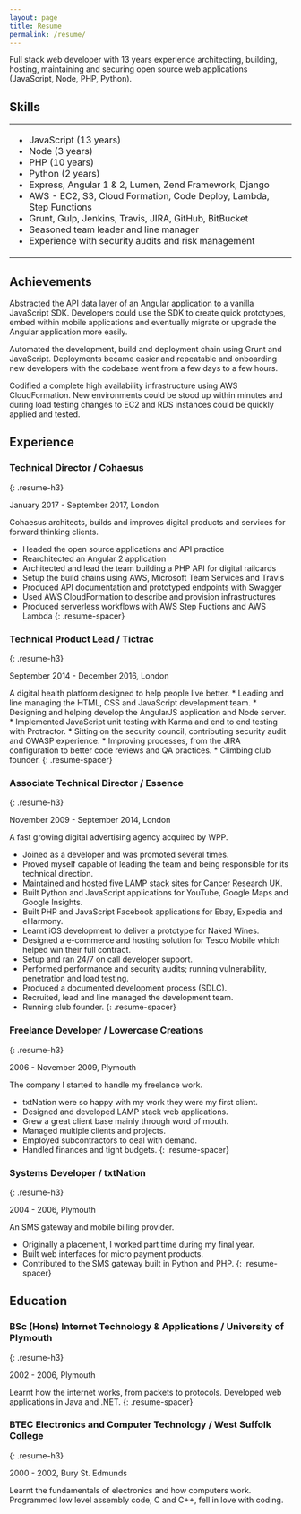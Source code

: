 ```yaml
---
layout: page
title: Resume
permalink: /resume/
---
```


Full stack web developer with 13 years experience architecting, building, hosting, maintaining and securing open source web applications (JavaScript, Node, PHP, Python).

## Skills

<table class="resume-skills">
<tr>
  <td>
    <ul>
      <li>JavaScript (13 years)</li>
      <li>Node (3 years)</li>
      <li>PHP (10 years)</li>
      <li>Python (2 years)</li>
      <li>Express, Angular 1 & 2, Lumen, Zend Framework, Django</li>
      <li>AWS - EC2, S3, Cloud Formation, Code Deploy, Lambda, Step Functions</li>
      <li>Grunt, Gulp, Jenkins, Travis, JIRA, GitHub, BitBucket</li>
      <li>Seasoned team leader and line manager</li>
      <li>Experience with security audits and risk management</li>
    </ul>
  </td>
</tr>
</table>

## Achievements

Abstracted the API data layer of an Angular application to a vanilla JavaScript SDK. Developers could use the SDK to create quick prototypes, embed within mobile applications and eventually migrate or upgrade the Angular application more easily.

Automated the development, build and deployment chain using Grunt and JavaScript. Deployments became easier and repeatable and onboarding new developers with the codebase went from a few days to a few hours.

Codified a complete high availability infrastructure using AWS CloudFormation. New environments could be stood up within minutes and during load testing changes to EC2 and RDS instances could be quickly applied and tested.

##  Experience

### Technical Director / Cohaesus
{: .resume-h3}
<p class="post-meta">January 2017 - September 2017, London</p>

Cohaesus architects, builds and improves digital products and services for forward thinking clients.

* Headed the open source applications and API practice
* Rearchitected an Angular 2 application
* Architected and lead the team building a PHP API for digital railcards
* Setup the build chains using AWS, Microsoft Team Services and Travis
* Produced API documentation and prototyped endpoints with Swagger
* Used AWS CloudFormation to describe and provision infrastructures
* Produced serverless workflows with AWS Step Fuctions and AWS Lambda
{: .resume-spacer}

### Technical Product Lead / Tictrac
{: .resume-h3}
<p class="post-meta">September 2014 - December 2016, London</p>
A digital health platform designed to help people live better.
* Leading and line managing the HTML, CSS and JavaScript development team.
* Designing and helping develop the AngularJS application and Node server.
* Implemented JavaScript unit testing with Karma and end to end testing with Protractor.
* Sitting on the security council, contributing security audit and OWASP experience.
* Improving processes, from the JIRA configuration to better code reviews and QA practices.
* Climbing club founder.
{: .resume-spacer}

### Associate Technical Director / Essence
{: .resume-h3}
<p class="post-meta">November 2009 - September 2014, London</p>

A fast growing digital advertising agency acquired by WPP.

* Joined as a developer and was promoted several times.
* Proved myself capable of leading the team and being responsible for its technical direction.
* Maintained and hosted five LAMP stack sites for Cancer Research UK.
* Built Python and JavaScript applications for YouTube, Google Maps and Google Insights.
* Built PHP and JavaScript Facebook applications for Ebay, Expedia and eHarmony.
* Learnt iOS development to deliver a prototype for Naked Wines.
* Designed a e-commerce and hosting solution for Tesco Mobile which helped win their full contract.
* Setup and ran 24/7 on call developer support.
* Performed performance and security audits; running vulnerability, penetration and load testing.
* Produced a documented development process (SDLC).
* Recruited, lead and line managed the development team.
* Running club founder.
{: .resume-spacer}

### Freelance Developer / Lowercase Creations
{: .resume-h3}
<p class="post-meta">2006 - November 2009, Plymouth</p>

The company I started to handle my freelance work.

* txtNation were so happy with my work they were my first client.
* Designed and developed LAMP stack web applications.
* Grew a great client base mainly through word of mouth.
* Managed multiple clients and projects.
* Employed subcontractors to deal with demand.
* Handled finances and tight budgets.
{: .resume-spacer}

### Systems Developer / txtNation
{: .resume-h3}
<p class="post-meta">2004 - 2006, Plymouth</p>

An SMS gateway and mobile billing provider.

* Originally a placement, I worked part time during my final year.
* Built web interfaces for micro payment products.
* Contributed to the SMS gateway built in Python and PHP.
{: .resume-spacer}

## Education

### BSc (Hons) Internet Technology & Applications / University of Plymouth
{: .resume-h3}
<p class="post-meta">2002 - 2006, Plymouth</p>

Learnt how the internet works, from packets to protocols. Developed web applications in Java and .NET.
{: .resume-spacer}

### BTEC Electronics and Computer Technology / West Suffolk College
{: .resume-h3}
<p class="post-meta">2000 - 2002, Bury St. Edmunds</p>

Learnt the fundamentals of electronics and how computers work. Programmed low level assembly code, C and C++, fell in love with coding.

